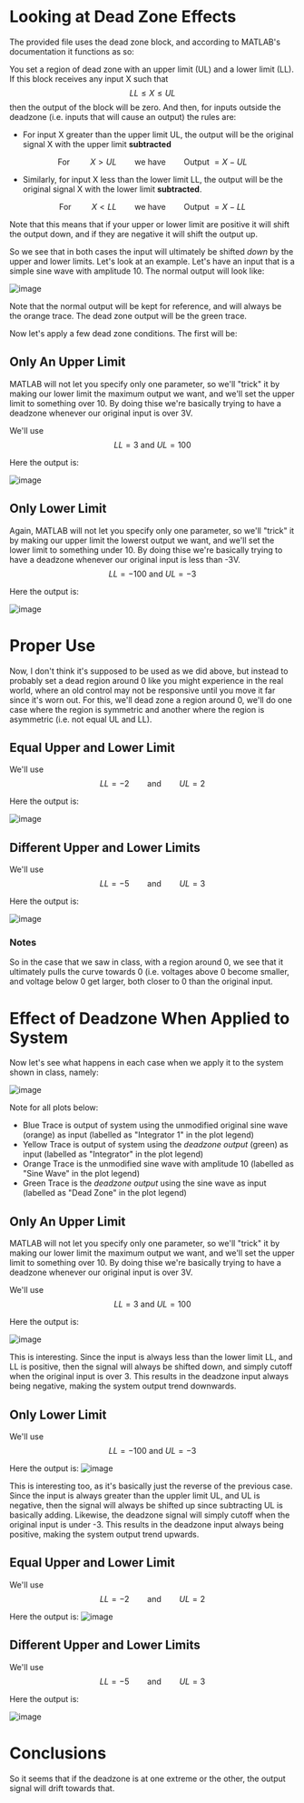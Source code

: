 # Looking at Dead Zone Effects

The provided file uses the dead zone block, and according to MATLAB's documentation it functions as so:

You set a region of dead zone with an upper limit (UL) and a lower limit (LL). If this block receives any input X such that
$$LL\leq X \leq UL$$
then the output of the block will be zero. And then, for inputs outside the deadzone (i.e. inputs that will cause an output) the rules are:

- For input X greater than the upper limit UL, the output will be the original signal X with the upper limit **subtracted**

$$ \text{For }\hspace{2em} X > UL \hspace{2em}\text{we have}\hspace{2em} \text{Output }= X - UL$$

- Similarly, for input X less than the lower limit LL, the output will be the original signal X with the lower limit **subtracted**.

$$ \text{For }\hspace{2em} X < LL \hspace{2em}\text{we have}\hspace{2em} \text{Output }= X - LL$$

Note that this means that if your upper or lower limit are positive it will shift the output down, and if they are negative it will shift the output up.

So we see that in both cases the input will ultimately be shifted *down* by the upper and lower limits. Let's look at an example. Let's have an input that is a simple sine wave with amplitude 10. The normal output will look like:

![image](https://user-images.githubusercontent.com/84261577/225808070-cbd203d3-ee91-4bdf-a6da-94a9fcbf4791.png)

Note that the normal output will be kept for reference, and will always be the orange trace. The dead zone output will be the green trace.

Now let's apply a few dead zone conditions. The first will be:

## Only An Upper Limit

MATLAB will not let you specify only one parameter, so we'll "trick" it by making our lower limit the maximum output we want, and we'll set the upper limit to something over 10. By doing thise we're basically trying to have a deadzone whenever our original input is over 3V.

We'll use 
$$LL = 3 \text{ and }UL=100$$

Here the output is:

![image](https://user-images.githubusercontent.com/84261577/225808946-3d8d964f-cf6a-44c2-96ad-c9e56f888c34.png)


## Only Lower Limit
Again, MATLAB will not let you specify only one parameter, so we'll "trick" it by making our upper limit the lowerst output we want, and we'll set the lower limit to something under 10. By doing thise we're basically trying to have a deadzone whenever our original input is less than -3V.
$$LL = -100 \text{ and }UL=-3$$

Here the output is:

![image](https://user-images.githubusercontent.com/84261577/225809411-8516d27b-ea35-4e26-b3bc-fc43f5eeb103.png)


# Proper Use

Now, I don't think it's supposed to be used as we did above, but instead to probably set a dead region around 0 like you might experience in the real world, where an old control may not be responsive until you move it far since it's worn out. For this, we'll dead zone a region around 0, we'll do one case where the region is symmetric and another where the region is asymmetric (i.e. not equal UL and LL).

## Equal Upper and Lower Limit

We'll use 
$$LL =-2\hspace{2em}\text{and}\hspace{2em}UL = 2$$

Here the output is:

![image](https://user-images.githubusercontent.com/84261577/225809518-60b82b58-4f5c-41bd-851a-10de7e0d47da.png)


## Different Upper and Lower Limits


We'll use 
$$LL =-5\hspace{2em}\text{and}\hspace{2em}UL = 3$$

Here the output is:

![image](https://user-images.githubusercontent.com/84261577/225809738-82ef66cd-1fd8-45f5-a834-cc5b6a59efef.png)

### Notes

So in the case that we saw in class, with a region around 0, we see that it ultimately pulls the curve towards 0 (i.e. voltages above 0 become smaller, and voltage below 0 get larger, both closer to 0 than the original input.


# Effect of Deadzone When Applied to System

Now let's see what happens in each case when we apply it to the system shown in class, namely:

![image](https://user-images.githubusercontent.com/84261577/225810083-52680572-38f3-48d2-904c-f855f0155d05.png)

Note for all plots below:
- Blue Trace is output of system using the unmodified original sine wave (orange) as input (labelled as "Integrator 1" in the plot legend)
- Yellow Trace is output of system using the *deadzone output* (green) as input (labelled as "Integrator" in the plot legend)
- Orange Trace is the unmodified sine wave with amplitude 10 (labelled as "Sine Wave" in the plot legend)
- Green Trace is the *deadzone output* using the sine wave as input (labelled as "Dead Zone" in the plot legend)

## Only An Upper Limit

MATLAB will not let you specify only one parameter, so we'll "trick" it by making our lower limit the maximum output we want, and we'll set the upper limit to something over 10. By doing thise we're basically trying to have a deadzone whenever our original input is over 3V.

We'll use 
$$LL = 3 \text{ and }UL=100$$

Here the output is:

![image](https://user-images.githubusercontent.com/84261577/225810627-af7f700d-1ab7-4fe7-a919-20955a3726e1.png)

This is interesting. Since the input is always less than the lower limit LL, and LL is positive, then the signal will always be shifted down, and simply cutoff when the original input is over 3. This results in the deadzone input always being negative, making the system output trend downwards.


## Only Lower Limit

We'll use 
$$LL = -100 \text{ and }UL=-3$$

Here the output is:
![image](https://user-images.githubusercontent.com/84261577/225810687-e37a936a-d7fb-40ff-8464-731eb4d166f1.png)

This is interesting too, as it's basically just the reverse of the previous case. Since the input is always greater than the uppler limit UL, and UL is negative, then the signal will always be shifted up since subtracting UL is basically adding. Likewise, the deadzone signal will simply cutoff when the original input is under -3. This results in the deadzone input always being positive, making the system output trend upwards.

## Equal Upper and Lower Limit

We'll use 
$$LL =-2\hspace{2em}\text{and}\hspace{2em}UL = 2$$

Here the output is:
![image](https://user-images.githubusercontent.com/84261577/225810736-0b5208fe-3eac-482a-8a2e-3862626ec47d.png)


## Different Upper and Lower Limits


We'll use 
$$LL =-5\hspace{2em}\text{and}\hspace{2em}UL = 3$$

Here the output is:

![image](https://user-images.githubusercontent.com/84261577/225810965-a6a7a914-d7cd-486b-9ce2-ae0543ac73c0.png)


# Conclusions

So it seems that if the deadzone is at one extreme or the other, the output signal will drift towards that. 
